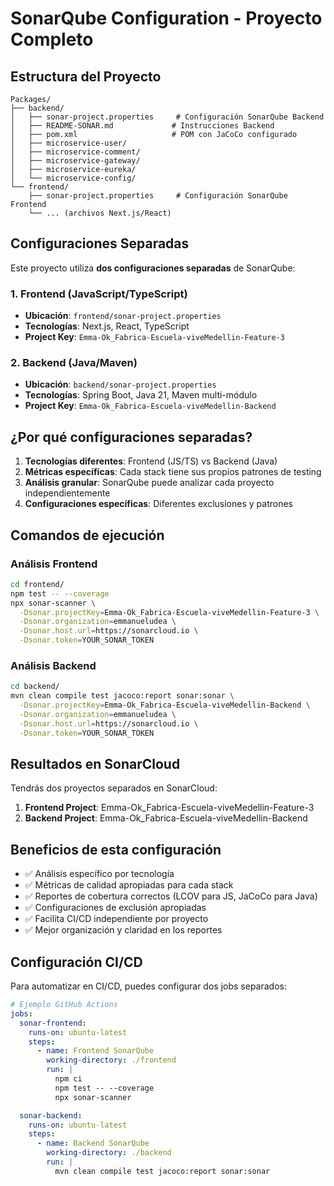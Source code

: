 # SonarQube Configuration - Proyecto Completo

## Estructura del Proyecto

```
Packages/
├── backend/
│   ├── sonar-project.properties     # Configuración SonarQube Backend
│   ├── README-SONAR.md             # Instrucciones Backend
│   ├── pom.xml                     # POM con JaCoCo configurado
│   ├── microservice-user/
│   ├── microservice-comment/
│   ├── microservice-gateway/
│   ├── microservice-eureka/
│   └── microservice-config/
└── frontend/
    ├── sonar-project.properties     # Configuración SonarQube Frontend
    └── ... (archivos Next.js/React)
```

## Configuraciones Separadas

Este proyecto utiliza **dos configuraciones separadas** de SonarQube:

### 1. Frontend (JavaScript/TypeScript)
- **Ubicación**: `frontend/sonar-project.properties`
- **Tecnologías**: Next.js, React, TypeScript
- **Project Key**: `Emma-Ok_Fabrica-Escuela-viveMedellin-Feature-3`

### 2. Backend (Java/Maven)
- **Ubicación**: `backend/sonar-project.properties`
- **Tecnologías**: Spring Boot, Java 21, Maven multi-módulo
- **Project Key**: `Emma-Ok_Fabrica-Escuela-viveMedellin-Backend`

## ¿Por qué configuraciones separadas?

1. **Tecnologías diferentes**: Frontend (JS/TS) vs Backend (Java)
2. **Métricas específicas**: Cada stack tiene sus propios patrones de testing
3. **Análisis granular**: SonarQube puede analizar cada proyecto independientemente
4. **Configuraciones específicas**: Diferentes exclusiones y patrones

## Comandos de ejecución

### Análisis Frontend
```bash
cd frontend/
npm test -- --coverage
npx sonar-scanner \
  -Dsonar.projectKey=Emma-Ok_Fabrica-Escuela-viveMedellin-Feature-3 \
  -Dsonar.organization=emmanueludea \
  -Dsonar.host.url=https://sonarcloud.io \
  -Dsonar.token=YOUR_SONAR_TOKEN
```

### Análisis Backend
```bash
cd backend/
mvn clean compile test jacoco:report sonar:sonar \
  -Dsonar.projectKey=Emma-Ok_Fabrica-Escuela-viveMedellin-Backend \
  -Dsonar.organization=emmanueludea \
  -Dsonar.host.url=https://sonarcloud.io \
  -Dsonar.token=YOUR_SONAR_TOKEN
```

## Resultados en SonarCloud

Tendrás dos proyectos separados en SonarCloud:

1. **Frontend Project**: Emma-Ok_Fabrica-Escuela-viveMedellin-Feature-3
2. **Backend Project**: Emma-Ok_Fabrica-Escuela-viveMedellin-Backend

## Beneficios de esta configuración

- ✅ Análisis específico por tecnología
- ✅ Métricas de calidad apropiadas para cada stack
- ✅ Reportes de cobertura correctos (LCOV para JS, JaCoCo para Java)
- ✅ Configuraciones de exclusión apropiadas
- ✅ Facilita CI/CD independiente por proyecto
- ✅ Mejor organización y claridad en los reportes

## Configuración CI/CD

Para automatizar en CI/CD, puedes configurar dos jobs separados:

```yaml
# Ejemplo GitHub Actions
jobs:
  sonar-frontend:
    runs-on: ubuntu-latest
    steps:
      - name: Frontend SonarQube
        working-directory: ./frontend
        run: |
          npm ci
          npm test -- --coverage
          npx sonar-scanner

  sonar-backend:
    runs-on: ubuntu-latest  
    steps:
      - name: Backend SonarQube
        working-directory: ./backend
        run: |
          mvn clean compile test jacoco:report sonar:sonar
``` 